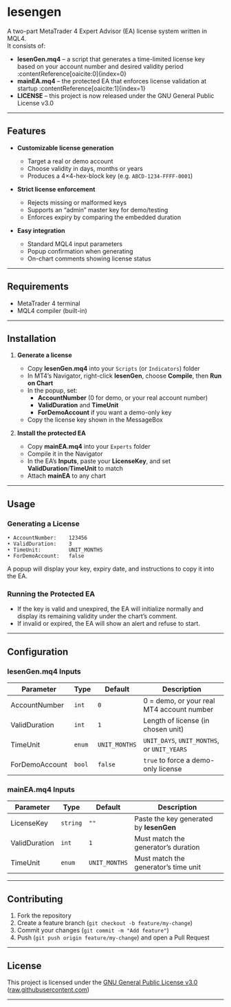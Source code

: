 # lesengen

A two-part MetaTrader 4 Expert Advisor (EA) license system written in MQL4.  
It consists of:

- **lesenGen.mq4** – a script that generates a time-limited license key based on your account number and desired validity period :contentReference[oaicite:0]{index=0}  
- **mainEA.mq4** – the protected EA that enforces license validation at startup :contentReference[oaicite:1]{index=1}  
- **LICENSE** – this project is now released under the GNU General Public License v3.0 

---

## Features

- **Customizable license generation**  
  - Target a real or demo account  
  - Choose validity in days, months or years  
  - Produces a 4×4-hex-block key (e.g. `ABCD-1234-FFFF-0001`)  

- **Strict license enforcement**  
  - Rejects missing or malformed keys  
  - Supports an “admin” master key for demo/testing  
  - Enforces expiry by comparing the embedded duration  

- **Easy integration**  
  - Standard MQL4 input parameters  
  - Popup confirmation when generating  
  - On-chart comments showing license status  

---

## Requirements

- MetaTrader 4 terminal  
- MQL4 compiler (built-in)  

---

## Installation

1. **Generate a license**  
   - Copy **lesenGen.mq4** into your `Scripts` (or `Indicators`) folder  
   - In MT4’s Navigator, right-click **lesenGen**, choose **Compile**, then **Run on Chart**  
   - In the popup, set:  
     - **AccountNumber** (0 for demo, or your real account number)  
     - **ValidDuration** and **TimeUnit**  
     - **ForDemoAccount** if you want a demo-only key  
   - Copy the license key shown in the MessageBox  

2. **Install the protected EA**  
   - Copy **mainEA.mq4** into your `Experts` folder  
   - Compile it in the Navigator  
   - In the EA’s **Inputs**, paste your **LicenseKey**, and set **ValidDuration**/**TimeUnit** to match  
   - Attach **mainEA** to any chart  

---

## Usage

### Generating a License

```text
• AccountNumber:    123456  
• ValidDuration:    3  
• TimeUnit:         UNIT_MONTHS  
• ForDemoAccount:   false  
```

A popup will display your key, expiry date, and instructions to copy it into the EA.

### Running the Protected EA

* If the key is valid and unexpired, the EA will initialize normally and display its remaining validity under the chart’s comment.
* If invalid or expired, the EA will show an alert and refuse to start.

---

## Configuration

### lesenGen.mq4 Inputs

| Parameter      | Type   | Default       | Description                                 |
| -------------- | ------ | ------------- | ------------------------------------------- |
| AccountNumber  | `int`  | `0`           | 0 = demo, or your real MT4 account number   |
| ValidDuration  | `int`  | `1`           | Length of license (in chosen unit)          |
| TimeUnit       | `enum` | `UNIT_MONTHS` | `UNIT_DAYS`, `UNIT_MONTHS`, or `UNIT_YEARS` |
| ForDemoAccount | `bool` | `false`       | `true` to force a demo-only license         |

### mainEA.mq4 Inputs

| Parameter     | Type     | Default       | Description                             |
| ------------- | -------- | ------------- | --------------------------------------- |
| LicenseKey    | `string` | `""`          | Paste the key generated by **lesenGen** |
| ValidDuration | `int`    | `1`           | Must match the generator’s duration     |
| TimeUnit      | `enum`   | `UNIT_MONTHS` | Must match the generator’s time unit    |

---

## Contributing

1. Fork the repository
2. Create a feature branch (`git checkout -b feature/my-change`)
3. Commit your changes (`git commit -m "Add feature"`)
4. Push (`git push origin feature/my-change`) and open a Pull Request

---

## License

This project is licensed under the [GNU General Public License v3.0](LICENSE) ([raw.githubusercontent.com][1])

---


[1]: https://raw.githubusercontent.com/syarief02/lesengen/main/LICENSE "raw.githubusercontent.com"


